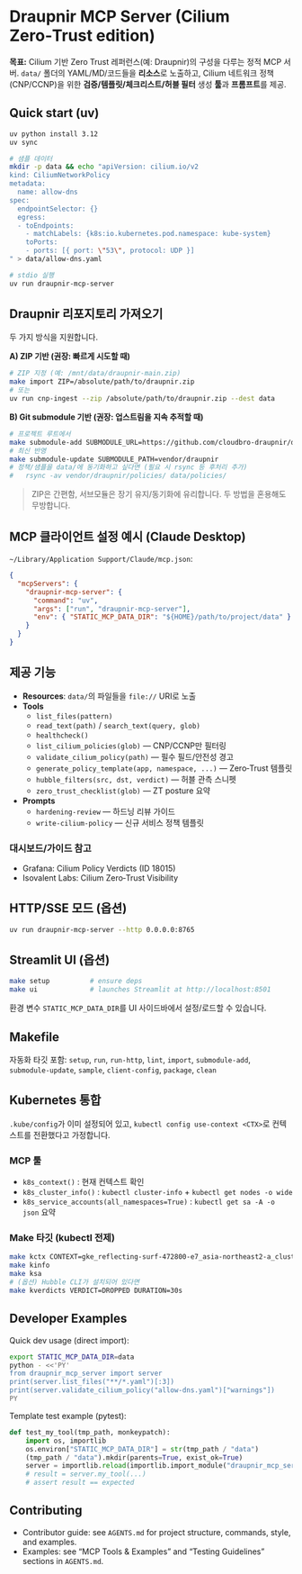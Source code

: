 # Draupnir MCP Server (Cilium Zero‑Trust edition)

**목표:** Cilium 기반 Zero Trust 레퍼런스(예: Draupnir)의 구성을 다루는 정적 MCP 서버. `data/` 폴더의 YAML/MD/코드들을 **리소스**로 노출하고, Cilium 네트워크 정책(CNP/CCNP)을 위한 **검증/템플릿/체크리스트/허블 필터** 생성 **툴**과 **프롬프트**를 제공.

## Quick start (uv)
```bash
uv python install 3.12
uv sync

# 샘플 데이터
mkdir -p data && echo "apiVersion: cilium.io/v2
kind: CiliumNetworkPolicy
metadata:
  name: allow-dns
spec:
  endpointSelector: {}
  egress:
  - toEndpoints:
    - matchLabels: {k8s:io.kubernetes.pod.namespace: kube-system}
    toPorts:
    - ports: [{ port: \"53\", protocol: UDP }]
" > data/allow-dns.yaml

# stdio 실행
uv run draupnir-mcp-server
```

## Draupnir 리포지토리 가져오기
두 가지 방식을 지원합니다.

**A) ZIP 기반 (권장: 빠르게 시도할 때)**
```bash
# ZIP 지정 (예: /mnt/data/draupnir-main.zip)
make import ZIP=/absolute/path/to/draupnir.zip
# 또는
uv run cnp-ingest --zip /absolute/path/to/draupnir.zip --dest data
```

**B) Git submodule 기반 (권장: 업스트림을 지속 추적할 때)**
```bash
# 프로젝트 루트에서
make submodule-add SUBMODULE_URL=https://github.com/cloudbro-draupnir/draupnir.git SUBMODULE_PATH=vendor/draupnir
# 최신 반영
make submodule-update SUBMODULE_PATH=vendor/draupnir
# 정책/샘플을 data/에 동기화하고 싶다면 (필요 시 rsync 등 후처리 추가)
#   rsync -av vendor/draupnir/policies/ data/policies/
```

> ZIP은 간편함, 서브모듈은 장기 유지/동기화에 유리합니다. 두 방법을 혼용해도 무방합니다.

## MCP 클라이언트 설정 예시 (Claude Desktop)
`~/Library/Application Support/Claude/mcp.json`:
```json
{
  "mcpServers": {
    "draupnir-mcp-server": {
      "command": "uv",
      "args": ["run", "draupnir-mcp-server"],
      "env": { "STATIC_MCP_DATA_DIR": "${HOME}/path/to/project/data" }
    }
  }
}
```

## 제공 기능
- **Resources**: `data/`의 파일들을 `file://` URI로 노출
- **Tools**
  - `list_files(pattern)`
  - `read_text(path)` / `search_text(query, glob)`
  - `healthcheck()`
  - `list_cilium_policies(glob)` — CNP/CCNP만 필터링
  - `validate_cilium_policy(path)` — 필수 필드/안전성 경고
  - `generate_policy_template(app, namespace, ...)` — Zero‑Trust 템플릿
  - `hubble_filters(src, dst, verdict)` — 허블 관측 스니펫
  - `zero_trust_checklist(glob)` — ZT posture 요약
- **Prompts**
  - `hardening-review` — 하드닝 리뷰 가이드
  - `write-cilium-policy` — 신규 서비스 정책 템플릿

### 대시보드/가이드 참고
- Grafana: Cilium Policy Verdicts (ID 18015)
- Isovalent Labs: Cilium Zero‑Trust Visibility

## HTTP/SSE 모드 (옵션)
```bash
uv run draupnir-mcp-server --http 0.0.0.0:8765
```

## Streamlit UI (옵션)
```bash
make setup          # ensure deps
make ui             # launches Streamlit at http://localhost:8501
```
환경 변수 `STATIC_MCP_DATA_DIR`를 UI 사이드바에서 설정/로드할 수 있습니다.

## Makefile
자동화 타깃 포함: `setup`, `run`, `run-http`, `lint`, `import`, `submodule-add`, `submodule-update`, `sample`, `client-config`, `package`, `clean`


## Kubernetes 통합
`.kube/config`가 이미 설정되어 있고, `kubectl config use-context <CTX>`로 컨텍스트를 전환했다고 가정합니다.

### MCP 툴
- `k8s_context()` : 현재 컨텍스트 확인
- `k8s_cluster_info()` : `kubectl cluster-info` + `kubectl get nodes -o wide`
- `k8s_service_accounts(all_namespaces=True)` : `kubectl get sa -A -o json` 요약

### Make 타깃 (kubectl 전제)
```bash
make kctx CONTEXT=gke_reflecting-surf-472800-e7_asia-northeast2-a_cluster2   # 컨텍스트 전환
make kinfo                                                                  # cluster-info + nodes
make ksa                                                                    # SA 요약 (전 네임스페이스)
# (옵션) Hubble CLI가 설치되어 있다면
make kverdicts VERDICT=DROPPED DURATION=30s                                 # 최근 verdict 관측
```

## Developer Examples
Quick dev usage (direct import):
```bash
export STATIC_MCP_DATA_DIR=data
python - <<'PY'
from draupnir_mcp_server import server
print(server.list_files("**/*.yaml")[:3])
print(server.validate_cilium_policy("allow-dns.yaml")["warnings"])
PY
```

Template test example (pytest):
```python
def test_my_tool(tmp_path, monkeypatch):
    import os, importlib
    os.environ["STATIC_MCP_DATA_DIR"] = str(tmp_path / "data")
    (tmp_path / "data").mkdir(parents=True, exist_ok=True)
    server = importlib.reload(importlib.import_module("draupnir_mcp_server.server"))
    # result = server.my_tool(...)
    # assert result == expected
```

## Contributing
- Contributor guide: see `AGENTS.md` for project structure, commands, style, and examples.
- Examples: see “MCP Tools & Examples” and “Testing Guidelines” sections in `AGENTS.md`.
